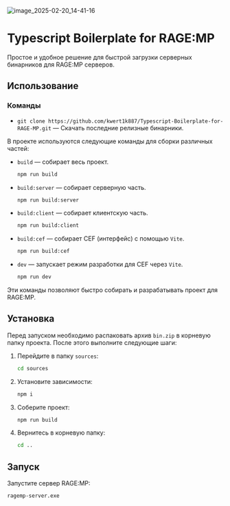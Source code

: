 ![image_2025-02-20_14-41-16](https://github.com/user-attachments/assets/3b7890f5-6700-4570-948b-c61d4b02468e)

# Typescript Boilerplate for RAGE:MP

Простое и удобное решение для быстрой загрузки серверных бинарников для RAGE:MP серверов.

## Использование

### Команды

- `git clone https://github.com/kwert1k887/Typescript-Boilerplate-for-RAGE-MP.git` — Скачать последние релизные бинарники.

В проекте используются следующие команды для сборки различных частей:

- `build` — собирает весь проект.
  ```bash
  npm run build
  ```

- `build:server` — собирает серверную часть.
  ```bash
  npm run build:server
  ```

- `build:client` — собирает клиентскую часть.
  ```bash
  npm run build:client
  ```

- `build:cef` — собирает CEF (интерфейс) с помощью `Vite`.
  ```bash
  npm run build:cef
  ```

- `dev` — запускает режим разработки для CEF через `Vite`.
  ```bash
  npm run dev
  ```

Эти команды позволяют быстро собирать и разрабатывать проект для RAGE:MP.

## Установка

Перед запуском необходимо распаковать архив `bin.zip` в корневую папку проекта. После этого выполните следующие шаги:

1. Перейдите в папку `sources`:

   ```bash
   cd sources
   ```

2. Установите зависимости:

   ```bash
   npm i
   ```

3. Соберите проект:

   ```bash
   npm run build
   ```

4. Вернитесь в корневую папку:

   ```bash
   cd ..
   ```
## Запуск

Запустите сервер RAGE:MP:

   ```bash
   ragemp-server.exe
   ```